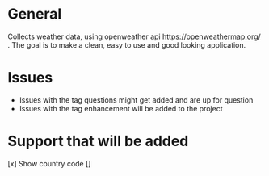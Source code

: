 # General
Collects weather data, using openweather api https://openweathermap.org/ .
The goal is to make a clean, easy to use and good looking application.

# Issues
- Issues with the tag questions might get added and are up for question
- Issues with the tag enhancement will be added to the project

# Support that will be added 
[x] Show country code
[]
